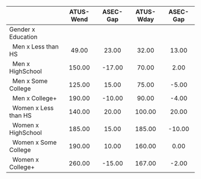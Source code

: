 
|                      |    ATUS-Wend |     ASEC-Gap |    ATUS-Wday |     ASEC-Gap |
| -------------------- | :----------: | :----------: | :----------: | :----------: |
| Gender x Education   |              |              |              |              |
| &nbsp;&nbsp;Men x Less than HS |        49.00 |        23.00 |        32.00 |        13.00 |
| &nbsp;&nbsp;Men x HighSchool |       150.00 |       -17.00 |        70.00 |         2.00 |
| &nbsp;&nbsp;Men x Some College |       125.00 |        15.00 |        75.00 |        -5.00 |
| &nbsp;&nbsp;Men x College+ |       190.00 |       -10.00 |        90.00 |        -4.00 |
| &nbsp;&nbsp;Women x Less than HS |       140.00 |        20.00 |       100.00 |        20.00 |
| &nbsp;&nbsp;Women x HighSchool |       185.00 |        15.00 |       185.00 |       -10.00 |
| &nbsp;&nbsp;Women x Some College |       190.00 |        10.00 |       160.00 |         0.00 |
| &nbsp;&nbsp;Women x College+ |       260.00 |       -15.00 |       167.00 |        -2.00 |

